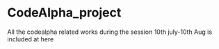 # CodeAlpha_project
All the codealpha related works during the session 10th july-10th Aug is included at here

